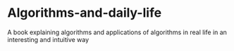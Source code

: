# Algorithms-and-daily-life
A book explaining algorithms and applications of algorithms in real life in an interesting and intuitive way
